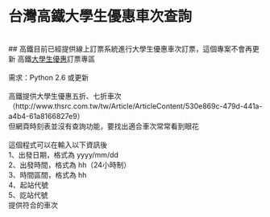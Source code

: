 # 台灣高鐵大學生優惠車次查詢
<br>
## 高鐵目前已經提供線上訂票系統進行大學生優惠車次訂票，這個專案不會再更新
高鐵<a href="https://irs.thsrc.com.tw/IMINT/?student=university">大學生優惠</a>訂票專區<br>
<br>
需求：Python 2.6 或更新<br>
<br>
高鐵提供大學生優惠五折、七折車次<br>
（http://www.thsrc.com.tw/tw/Article/ArticleContent/530e869c-479d-441a-a4b4-61a8166827e9）<br>
但網頁時刻表並沒有查詢功能，要找出適合車次常常看到眼花<br>
<br>
這個程式可以在輸入以下資訊後<br>
1、出發日期，格式為 yyyy/mm/dd<br>
2、出發時間，格式為 hh（24小時制）<br>
3、時間區間，格式為 hh<br>
4、起站代號<br>
5、訖站代號<br>
提供符合的車次<br>
